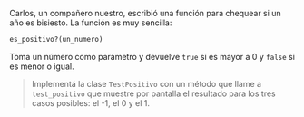 Carlos, un compañero nuestro, escribió una función para chequear si un año es bisiesto. La función es muy sencilla:

``` ruby
es_positivo?(un_numero)
```

Toma un número como parámetro y devuelve `true` si es mayor a 0 y `false` si es menor o igual.

> Implementá la clase `TestPositivo` con un método que llame a `test_positivo` que muestre por pantalla el resultado para los tres casos posibles: el -1, el 0 y el 1.
